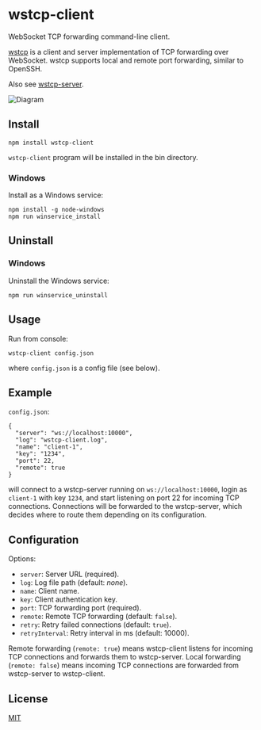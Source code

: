 wstcp-client
============

WebSocket TCP forwarding command-line client.

[wstcp](https://github.com/peterkuma/wstcp)
is a client and server implementation of TCP forwarding over WebSocket.
wstcp supports local and remote port forwarding, similar to OpenSSH.

Also see [wstcp-server](https://github.com/peterkuma/wstcp-server).

![Diagram](https://raw.githubusercontent.com/peterkuma/wstcp/master/diagram.png)

Install
-------

    npm install wstcp-client

`wstcp-client` program will be installed in the bin directory.

### Windows

Install as a Windows service:

    npm install -g node-windows
    npm run winservice_install

Uninstall
---------

### Windows

Uninstall the Windows service:

    npm run winservice_uninstall

Usage
-----

Run from console:

    wstcp-client config.json

where `config.json` is a config file (see below).

Example
-------

`config.json`:

    {
      "server": "ws://localhost:10000",
      "log": "wstcp-client.log",
      "name": "client-1",
      "key": "1234",
      "port": 22,
      "remote": true
    }

will connect to a wstcp-server running on `ws://localhost:10000`, login
as `client-1` with key `1234`, and start listening on port 22 for incoming
TCP connections. Connections will be forwarded to the wstcp-server,
which decides where to route them depending on its configuration.

Configuration
-------------

Options:

- `server`: Server URL (required).
- `log`: Log file path (default: *none*).
- `name`: Client name.
- `key`: Client authentication key.
- `port`: TCP forwarding port (required).
- `remote`: Remote TCP forwarding (default: `false`).
- `retry`: Retry failed connections (default: `true`).
- `retryInterval`: Retry interval in ms (default: 10000).

Remote forwarding (`remote: true`) means wstcp-client listens for incoming
TCP connections and forwards them to wstcp-server. Local forwarding
(`remote: false`) means incoming TCP connections are forwarded from wstcp-server
to wstcp-client.

License
-------

[MIT](LICENSE.md)
